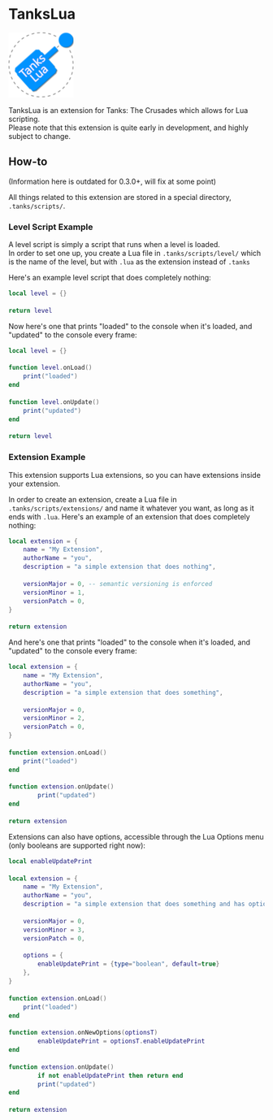 # TanksLua
![TanksLua Logo](tankslualogo_128x128.png)

TanksLua is an extension for Tanks: The Crusades which allows for Lua scripting.\
Please note that this extension is quite early in development, and highly subject to change.

## How-to
(Information here is outdated for 0.3.0+, will fix at some point)

All things related to this extension are stored in a special directory, `.tanks/scripts/`.
### Level Script Example
A level script is simply a script that runs when a level is loaded.\
In order to set one up, you create a Lua file in `.tanks/scripts/level/` which is the name of the level, but with `.lua` as the extension instead of `.tanks`

Here's an example level script that does completely nothing:
```lua
local level = {}

return level
```

Now here's one that prints "loaded" to the console when it's loaded, and "updated" to the console every frame:
```lua
local level = {}

function level.onLoad()
    print("loaded")
end

function level.onUpdate()
    print("updated")
end

return level
```

### Extension Example
This extension supports Lua extensions, so you can have extensions inside your extension.

In order to create an extension, create a Lua file in `.tanks/scripts/extensions/` and name it whatever you want, as long as it ends with `.lua`.
Here's an example of an extension that does completely nothing:

```lua
local extension = {
    name = "My Extension",
    authorName = "you",
    description = "a simple extension that does nothing",

    versionMajor = 0, -- semantic versioning is enforced
    versionMinor = 1,
    versionPatch = 0,
}

return extension
```

And here's one that prints "loaded" to the console when it's loaded, and "updated" to the console every frame:
```lua
local extension = {
    name = "My Extension",
    authorName = "you",
    description = "a simple extension that does something",

    versionMajor = 0,
    versionMinor = 2,
    versionPatch = 0,
}

function extension.onLoad()
    print("loaded")
end

function extension.onUpdate()
        print("updated")
end

return extension
```

Extensions can also have options, accessible through the Lua Options menu (only booleans are supported right now):
```lua
local enableUpdatePrint

local extension = {
    name = "My Extension",
    authorName = "you",
    description = "a simple extension that does something and has options",

    versionMajor = 0,
    versionMinor = 3,
    versionPatch = 0,
    
    options = {
        enableUpdatePrint = {type="boolean", default=true}
    },
}

function extension.onLoad() 
    print("loaded")
end

function extension.onNewOptions(optionsT)
        enableUpdatePrint = optionsT.enableUpdatePrint
end

function extension.onUpdate()
        if not enableUpdatePrint then return end
        print("updated")
end

return extension
```
